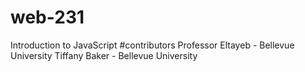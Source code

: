 # web-231
Introduction to JavaScript
#contributors 
Professor Eltayeb - Bellevue University
Tiffany Baker - Bellevue University